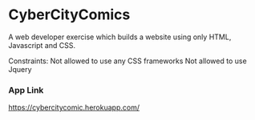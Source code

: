 # CyberCityComics
A web developer exercise which builds a website using only HTML, Javascript and CSS.

Constraints:
Not allowed to use any CSS frameworks
Not allowed to use Jquery

### App Link
https://cybercitycomic.herokuapp.com/